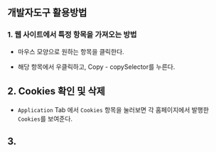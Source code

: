 ## 개발자도구 활용방법

### 1. 웹 사이트에서 특정 항목을 가져오는 방법

- 마우스 모양으로 원하는 항목을 클릭한다.

- 해당 항목에서 우클릭하고, Copy - copySelector를 누른다.




## 2. Cookies 확인 및 삭제

- `Application` Tab 에서 `Cookies` 항목을 눌러보면 각 홈페이지에서 발행한 `Cookies`를 보여준다.



## 3. 